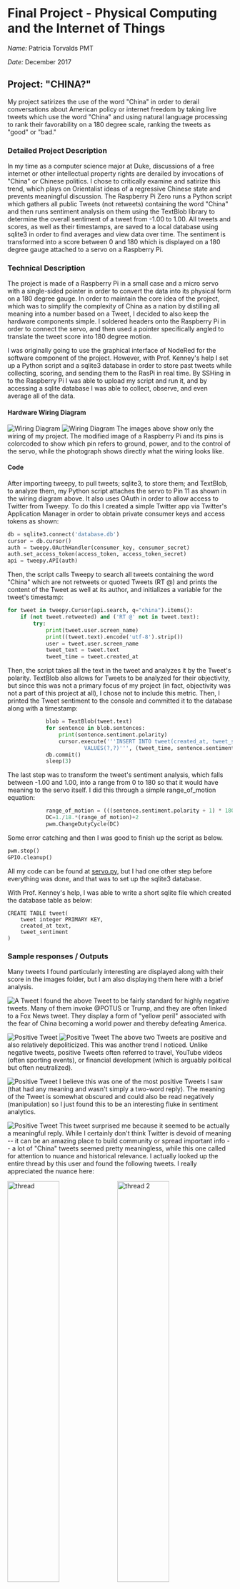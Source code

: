 # Final Project - Physical Computing and the Internet of Things

*Name:* Patricia Torvalds PMT

*Date:* December 2017

## Project: "CHINA?"

My project satirizes the use of the word "China" in order to derail conversations about American policy or internet freedom by taking live tweets which use the word "China" and using natural language processing to rank their favorability on a 180 degree scale, ranking the tweets as "good" or "bad."

### Detailed Project Description

In my time as a computer science major at Duke, discussions of a free internet or other intellectual property rights are derailed by invocations of "China" or Chinese politics. I chose to critically examine and satirize this trend, which plays on Orientalist ideas of a regressive Chinese state and prevents meaningful discussion.
The Raspberry Pi Zero runs a Python script which gathers all public Tweets (not retweets) containing the word "China" and then runs sentiment analysis on them using the TextBlob library to determine the overall sentiment of a tweet from -1.00 to 1.00. All tweets and scores, as well as their timestamps, are saved to a local database using sqlite3 in order to find averages and view data over time. The sentiment is transformed into a score between 0 and 180 which is displayed on a 180 degree gauge attached to a servo on a Raspberry Pi.


### Technical Description

The project is made of a Raspberry Pi in a small case and a micro servo with a single-sided pointer in order to convert the data into its physical form on  a 180 degree gauge. In order to maintain the core idea of the project, which was to simplify the complexity of China as a nation by distilling all meaning into a number based on a Tweet, I decided to also keep the hardware components simple. I soldered headers onto the Raspberry Pi in order to connect the servo, and then used a pointer specifically angled to translate the tweet score into 180 degree motion.

I was originally going to use the graphical interface of NodeRed for the software component of the project. However, with Prof. Kenney's help I set up a Python script and a sqlite3 database in order to store past tweets while collecting, scoring, and sending them to the RasPi in real time. By SSHing in to the Raspberry Pi I was able to upload my script and run it, and by accessing a sqlite database I was able to collect, observe, and even average all of the data.


#### Hardware Wiring Diagram
![Wiring Diagram](images/zero-pins.jpg)
![Wiring Diagram](images/wiringimg.png)
The images above show only the wiring of my project. The modified image of a Raspberry Pi and its pins is colorcoded to show which pin refers to ground, power, and to the control of the servo, while the photograph shows directly what the wiring looks like.

#### Code

After importing tweepy, to pull tweets; sqlite3, to store them; and TextBlob, to analyze them, my Python script attaches the servo to Pin 11 as shown in the wiring diagram above. It also uses OAuth in order to allow access to Twitter from Tweepy. To do this I created a simple Twitter app via Twitter's Application Manager in order to obtain private consumer keys and access tokens as shown:

```python
db = sqlite3.connect('database.db')
cursor = db.cursor()
auth = tweepy.OAuthHandler(consumer_key, consumer_secret)
auth.set_access_token(access_token, access_token_secret)
api = tweepy.API(auth)
```

Then, the script calls Tweepy to search all tweets containing the word "China" which are not retweets or quoted Tweets (RT @) and prints the content of the Tweet as well at its author, and initializes a variable for the tweet's timestamp:
```python
for tweet in tweepy.Cursor(api.search, q="china").items():
    if (not tweet.retweeted) and ('RT @' not in tweet.text):
        try:
            print(tweet.user.screen_name)
            print((tweet.text).encode('utf-8').strip())
            user = tweet.user.screen_name
            tweet_text = tweet.text
            tweet_time = tweet.created_at
```

Then, the script takes all the text in the tweet and analyzes it by the Tweet's polarity. TextBlob also allows for Tweets to be analyzed for their objectivity, but since this was not a primary focus of my project (in fact, objectivity was not a part of this project at all), I chose not to include this metric. Then, I printed the Tweet sentiment to the console and committed it to the database along with a timestamp:
```python
            blob = TextBlob(tweet.text)
            for sentence in blob.sentences:
                print(sentence.sentiment.polarity)
                cursor.execute('''INSERT INTO tweet(created_at, tweet_sentiment)
                        VALUES(?,?)''', (tweet_time, sentence.sentiment.polarity))
            db.commit()
            sleep(3)
```

The last step was to transform the tweet's sentiment analysis, which falls between -1.00 and 1.00, into a range from 0 to 180 so that it would have meaning to the servo itself. I did this through a simple range_of_motion equation:
```python
            range_of_motion = (((sentence.sentiment.polarity + 1) * 180) / 2)
            DC=1./18.*(range_of_motion)+2
            pwm.ChangeDutyCycle(DC)
```

Some error catching and then I was good to finish up the script as below.
```python
pwm.stop()
GPIO.cleanup()
```

All my code can be found at [servo.py](code/servo.py), but I had one other step before everything was done, and that was to set up the sqlite3 database.

With Prof. Kenney's help, I was able to write a short sqlite file which created the database table as below:
```
CREATE TABLE tweet(
	tweet integer PRIMARY KEY,
	created_at text,
	tweet_sentiment
)
```
### Sample responses / Outputs

Many tweets I found particularly interesting are displayed along with their score in the images folder, but I am also displaying them here with a brief analysis.

![A Tweet](images/physcompfinal.png)
I found the above Tweet to be fairly standard for highly negative tweets. Many of them invoke @POTUS or Trump, and they are often linked to a Fox News tweet. They display a form of "yellow peril" associated with the fear of China becoming a world power and thereby defeating America.


![Positive Tweet](images/positivetweet11.png)
![Positive Tweet](images/positivetweet13.png)
The above two Tweets are positive and also relatively depoliticized. This was another trend I noticed. Unlike negative tweets, positive Tweets often referred to travel, YouTube videos (often sporting events), or financial development (which is arguably political but often neutralized).


![Positive Tweet](images/positivetweet12.png)
I believe this was one of the most positive Tweets I saw (that had any meaning and wasn't simply a two-word reply). The meaning of the Tweet is somewhat obscured and could also be read negatively (manipulation) so I just found this to be an interesting fluke in sentiment analytics.


![Positive Tweet](images/positivetweet14.png)
This tweet surprised me because it seemed to be actually a meaningful reply. While I certainly don't think Twitter is devoid of meaning -- it can be an amazing place to build community or spread important info -- a lot of "China" tweets seemed pretty meaningless, while this one called for attention to nuance and historical relevance. I actually looked up the entire thread by this user and found the following tweets. I really appreciated the nuance here:
<p><img src="images/tweethread.png" alt="thread" width="48%"> 
	<img src="images/threadphyscomp.png" alt="thread 2" width="48%">
</p>


The following two Tweets hold up China as an example of all that is "bad" (in the repeal of Net Neutrality, in their dispersal of justice) in two scenarios that don't seem to merit a call for China. Of course the second tweet was wrongly coded but it's naturally hard for the sentiment analysis to pick up sarcasm over text.
![Negative Tweet](images/chinanegativetweet.png)
![Negative Tweet](images/ironictweet.png)


![Negative Tweet](images/negativetweet11.png)
Finally, the perfect negative Tweet invokes a classic of Techno-Orientalism, holding up an example of Chinese internal affairs in headline form without providing nuance and only presenting a "scary" country in which the use of technology is subjugation. This tweet encompasses everything I was looking to critique and everything I have seen in my CS ethics class this semester.

![Full View](images/physcompfullview.png)
Above is what all the tweets look like while they are coming in at regular intervals.

Finally, using sqlite3, I quantified and averaged all the Tweets to find:
![Sqlite Data](images/sqlitedata.png)
I collected around 4,200 tweets for an average score of 0.04. This makes sense because most Tweets get a score of 0.0 and many times the sentiment scorer mistakes sarcasm for sincerity.

### Design / Form

To create a visual representation of an overly simplified idea, I thought it would be fitting to create a simple "spinner" which the pointer would move on to display "bad," "neutral," or "good." I wanted to retain the simplicity of the concept while still making the design feel accessible and even funny. 

I used the format of a gauge to accurately reflect the servo's 180 degree rotational ability. By using my hardware as a jumping-off point, I was able to make an object with a form and function that were well matched.

![Final Image](images/workingimg.jpg)
![Final Image side](images/workingimgside.jpg)

I also made a few gifs of the final product being as my computer died prior to the presentations:
![Gif 1](images/giphy8596141268527231331.gif)
![Gif 2](images/giphy8537229270211868392.gif)
![Gif 3](images/giphy1989853969197521520.gif)
![Gif 4](images/giphy8754559685918186059.gif)



### Evaluation / Reflection

This project allowed me to engage critically and, importantly, humorously in a problem that has frustrated me throughout this semester. I feel so lucky to be attending Duke and learning computer science, but I feel like discussions I have about things beyond code lack a certain nuance whenever I am discussing them with other CS majors. This semester, I declared a minor in East Asia studies after taking several AMES classes and engaging more critically in the study of China's history and role as a world power. However, I still find a good deal of Orientalism subtly present in my non-AMES classes, as students present China as a strawman for a regressive, authoritarian state when they blatantly have little to no knowledge of the country's affairs -- much like I did a year ago, and I don't plan to speak to the nature of Chinese politics or culture anytime soon.

In this project, I also learned how to actually engage in IOT devices. I think it's fairly common for me and other women in tech to feel some degree of imposter syndrome in our work, and I often felt a little bit nervous or like I wasn't truly equipped to complete a project on my own, even despite completing two full-stack development internships and being accepted for a third this summer, being a third-year computer science major at Duke, and doing "tech stuff" since before high school. There were so many times I felt like I needed to start this project, but felt completely unable to do so and paralyzed with worry about my own skill set. Adding that to a set of final projects due the Wednesday and Thursday before the presentations, I felt very incapable of actualizing the meaningful project I planned much earlier. Still, because of help from both of my professors, I was able to not only get started on this project but even to finish it (mostly!) on time and feel proud of my work. It's very gratifying to watch the Tweets come in and be translated into a value on the gauge, and to be able to explain my work and have people react to it and watch it process data. 

I learned how to use sqlite3 and how to write a Python script for Raspberry Pi, as well as how to use APIs in my RasPi app and interface with Twitter's Application management system. in the future, I would probably try to make the project more artistically appealing - even though I prefer the simplicity of the project, I also prefer artistic maximalism from a personal standpoint. I would also maybe run the program on multiple servos with a few different buzzwords (maybe "Xi Jinping") and also to visually show historical data rather than just storing it.

I would probably give this project a B grade. Even though I put in a lot of effort, I did also get a lot of help in a lot of aspects of this project, and I feel badly for not having it completed (with the visual gauge attached) on time.
